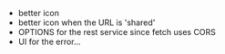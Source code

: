 - better icon 
- better icon when the URL is 'shared'
- OPTIONS for the rest service since fetch uses CORS
- UI for the error...  
